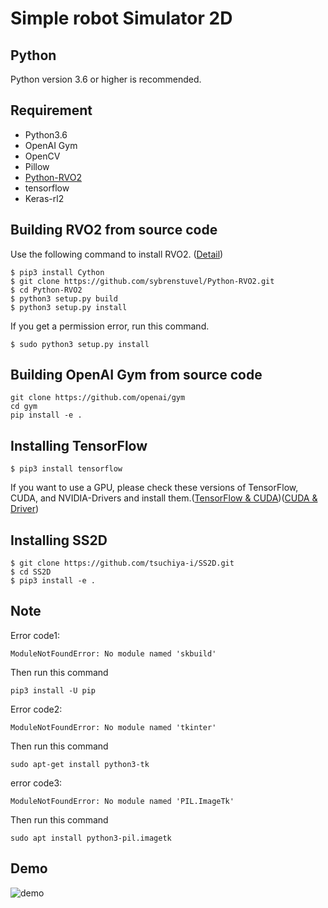 # Simple robot Simulator 2D
## Python
Python version 3.6 or higher is recommended.
## Requirement 
- Python3.6
- OpenAI Gym
- OpenCV
- Pillow
- [Python-RVO2](https://github.com/sybrenstuvel/Python-RVO2)
- tensorflow
- Keras-rl2

## Building RVO2 from source code
Use the following command to install RVO2. ([Detail](https://github.com/sybrenstuvel/Python-RVO2))
```
$ pip3 install Cython
$ git clone https://github.com/sybrenstuvel/Python-RVO2.git
$ cd Python-RVO2
$ python3 setup.py build
$ python3 setup.py install
```
If you get a permission error, run this command.
```
$ sudo python3 setup.py install
```

## Building OpenAI Gym from source code
```
git clone https://github.com/openai/gym
cd gym
pip install -e .
```

## Installing TensorFlow
```
$ pip3 install tensorflow
```
If you want to use a GPU, please check these versions of TensorFlow, CUDA, and NVIDIA-Drivers and install them.([TensorFlow & CUDA](https://www.tensorflow.org/install/source?hl=ja#tested_build_configurations))([CUDA & Driver](https://docs.nvidia.com/cuda/cuda-toolkit-release-notes/index.html))

## Installing SS2D
```
$ git clone https://github.com/tsuchiya-i/SS2D.git
$ cd SS2D
$ pip3 install -e .
```

## Note
Error code1:
```
ModuleNotFoundError: No module named 'skbuild'
```
Then run this command
```
pip3 install -U pip
```
Error code2:
```
ModuleNotFoundError: No module named 'tkinter'
```
Then run this command
```
sudo apt-get install python3-tk
```
error code3:
```
ModuleNotFoundError: No module named 'PIL.ImageTk'
```
Then run this command
```
sudo apt install python3-pil.imagetk
```


## Demo
![demo](https://github.com/tsuchiya-i/SS2D/blob/main/navigation_sample.gif)



